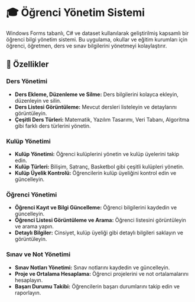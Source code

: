 # 🎓 Öğrenci Yönetim Sistemi

Windows Forms tabanlı, C# ve dataset kullanılarak geliştirilmiş kapsamlı bir öğrenci bilgi yönetim sistemi. Bu uygulama, okullar ve eğitim kurumları için öğrenci, öğretmen, ders ve sınav bilgilerini yönetmeyi kolaylaştırır.

## 🌟 Özellikler

### Ders Yönetimi
- **Ders Ekleme, Düzenleme ve Silme:** Ders bilgilerini kolayca ekleyin, düzenleyin ve silin.
- **Ders Listesi Görüntüleme:** Mevcut dersleri listeleyin ve detaylarını görüntüleyin.
- **Çeşitli Ders Türleri:** Matematik, Yazılım Tasarımı, Veri Tabanı, Algoritma gibi farklı ders türlerini yönetin.

### Kulüp Yönetimi
- **Kulüp Yönetimi:** Öğrenci kulüplerini yönetin ve kulüp üyelerini takip edin.
- **Kulüp Türleri:** Bilişim, Satranç, Basketbol gibi çeşitli kulüpleri yönetin.
- **Kulüp Üyelik Kontrolü:** Öğrencilerin kulüp üyeliğini kontrol edin ve güncelleyin.

### Öğrenci Yönetimi
- **Öğrenci Kayıt ve Bilgi Güncelleme:** Öğrenci bilgilerini kaydedin ve güncelleyin.
- **Öğrenci Listesi Görüntüleme ve Arama:** Öğrenci listesini görüntüleyin ve arama yapın.
- **Detaylı Bilgiler:** Cinsiyet, kulüp üyeliği gibi detaylı bilgileri saklayın ve görüntüleyin.

### Sınav ve Not Yönetimi
- **Sınav Notları Yönetimi:** Sınav notlarını kaydedin ve güncelleyin.
- **Proje ve Ortalama Hesaplama:** Öğrenci projelerini ve not ortalamalarını hesaplayın.
- **Başarı Durumu Takibi:** Öğrencilerin başarı durumlarını takip edin ve raporlayın.
